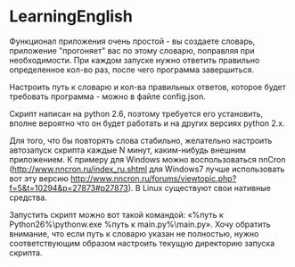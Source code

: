 LearningEnglish
===============
Функционал приложения очень простой - вы создаете словарь, приложение "прогоняет" вас по этому словарю, поправляя при необходимости. При каждом запуске нужно ответить правильно определенное кол-во раз, после чего программа завершиться.

Настроить путь к словарю и кол-ва правильных ответов, которое будет требовать программа - можно в файле config.json.

Скрипт написан на python 2.6, поэтому требуется его установить, вполне вероятно что он будет работать и на других версиях python 2.x.

Для того, что бы повторять слова стабильно, желательно настроить автозапуск скрипта каждые N минут, каким-нибудь внешним приложением. К примеру для Windows можно воспользоваться nnCron (http://www.nncron.ru/index_ru.shtml для Windows7 лучше использовать вот эту версию http://www.nncron.ru/forums/viewtopic.php?f=5&t=10294&p=27873#p27873). В Linux существуют свои нативные средства.

Запустить скрипт можно вот такой командой: «%путь к Python26%\pythonw.exe %путь к main.py%\main.py». Хочу обратить внимание, что если путь к словарю указан не полностью, нужно соответствующим образом настроить текущую директорию запуска скрипта.